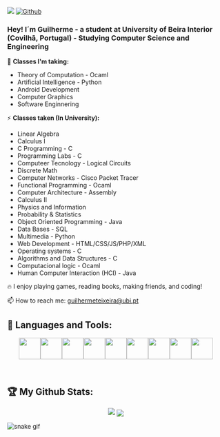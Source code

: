 ![](https://visitor-badge.laobi.icu/badge?page_id=GuilhermeTeixeira13.GuilhermeTeixeira13)
[![Github](https://img.shields.io/github/followers/GuilhermeTeixeira13?label=Follow&style=social)](https://github.com/GuilhermeTeixeira13)

### Hey! I´m Guilherme - a student at University of Beira Interior (Covilhã, Portugal) - Studying Computer Science and Engineering

📓 **Classes I'm taking:**

- Theory of Computation - Ocaml
- Artificial Intelligence - Python
- Android Development
- Computer Graphics
- Software Enginnering


⚡ **Classes taken (In University):**

- Linear Algebra
- Calculus I
- C Programming - C
- Programming Labs - C
- Computeer Tecnology - Logical Circuits
- Discrete Math
- Computer Networks - Cisco Packet Tracer
- Functional Programming - Ocaml
- Computer Architecture - Assembly
- Calculus II
- Physics and Information
- Probability & Statistics
- Object Oriented Programming - Java
- Data Bases - SQL
- Multimedia - Python
- Web Development - HTML/CSS/JS/PHP/XML
- Operating systems - C
- Algorithms and Data Structures - C
- Computacional logic - Ocaml
- Human Computer Interaction (HCI)  - Java

🔥 I enjoy playing games, reading books, making friends, and coding!

📫 How to reach me: guilhermeteixeira@ubi.pt

## 🧰 Languages and Tools:

<p align="center">
<img height=50 src="https://cdn.jsdelivr.net/gh/devicons/devicon/icons/java/java-original.svg"/><img height=50 src="https://cdn.jsdelivr.net/gh/devicons/devicon/icons/android/android-original.svg"/><img height=50 src="https://cdn.jsdelivr.net/gh/devicons/devicon/icons/c/c-original.svg" /><img height=50 src="https://cdn.jsdelivr.net/gh/devicons/devicon/icons/python/python-original.svg"/><img height=50 src="https://cdn.jsdelivr.net/gh/devicons/devicon/icons/ocaml/ocaml-original.svg" /><img height=50 src="https://cdn.jsdelivr.net/gh/devicons/devicon/icons/git/git-plain.svg"/><img height=50 src="https://cdn.jsdelivr.net/gh/devicons/devicon/icons/github/github-original.svg"/><img height=50  src="https://cdn.jsdelivr.net/gh/devicons/devicon/icons/ubuntu/ubuntu-plain.svg" /><img height=50  src="https://cdn.jsdelivr.net/gh/devicons/devicon/icons/trello/trello-plain.svg" />

</p>

<br />

## :trophy: My Github Stats:

<p align="center">
<img src="https://github-readme-streak-stats.herokuapp.com/?user=GuilhermeTeixeira13"/>

<a href="https://github-readme-stats.vercel.app/api/top-langs/?username=GuilhermeTeixeira13&theme=dark&hide=TeX,HTML,PHP,CSS,JavaScript&layout=compact">
  <img align="center" src="https://github-readme-stats.vercel.app/api/top-langs/?username=GuilhermeTeixeira13&theme=dark&hide=TeX,HTML,PHP,CSS,JavaScript&layout=compact" />
</a>
  
![snake gif](https://github.com/GuilhermeTeixeira/GuilhermeTeixeira/blob/output/github-contribution-grid-snake.gif)
